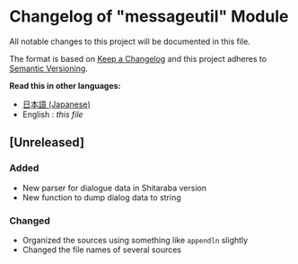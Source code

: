 # Changelog of "messageutil" Module

All notable changes to this project will be documented in this file.

The format is based on [Keep a Changelog](http://keepachangelog.com/en/1.0.0/)
and this project adheres to [Semantic Versioning](http://semver.org/spec/v2.0.0.html).


**Read this in other languages:**
- [日本語 (Japanese)](CHANGELOG.ja.md)
- English : *this file*


## [Unreleased]

### Added
- New parser for dialogue data in Shitaraba version
- New function to dump dialog data to string

### Changed
- Organized the sources using something like `appendln` slightly
- Changed the file names of several sources


<!--
### Added
for new features.
### Changed
for changes in existing functionality.
### Deprecated
for soon-to-be removed features.
### Removed
for now removed features.
### Fixed
for any bug fixes.
### Security
in case of vulnerabilities.
-->